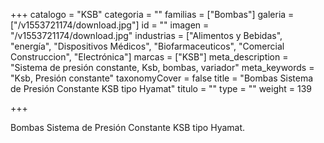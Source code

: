 +++
catalogo = "KSB"
categoria = ""
familias = ["Bombas"]
galeria = ["/v1553721174/download.jpg"]
id = ""
imagen = "/v1553721174/download.jpg"
industrias = ["Alimentos y Bebidas", "energía", "Dispositivos Médicos", "Biofarmaceuticos", "Comercial Construccion", "Electrónica"]
marcas = ["KSB"]
meta_description = "Sistema de presión constante, Ksb, bombas, variador"
meta_keywords = "Ksb, Presión constante"
taxonomyCover = false
title = "Bombas Sistema de Presión Constante KSB tipo Hyamat"
titulo = ""
type = ""
weight = 139

+++
<p>Bombas Sistema de Presión Constante KSB tipo Hyamat.</p>